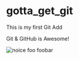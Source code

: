 # gotta_get_git

This is my first Git Add

Git & GitHub is Awesome!

![noice](https://m.popkey.co/695436/kd3kK.gif)
foo
foobar
